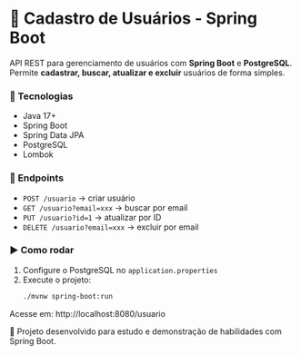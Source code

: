 # 🚀 Cadastro de Usuários - Spring Boot

API REST para gerenciamento de usuários com **Spring Boot** e **PostgreSQL**.  
Permite **cadastrar, buscar, atualizar e excluir** usuários de forma simples.

### 🔧 Tecnologias
- Java 17+
- Spring Boot
- Spring Data JPA
- PostgreSQL
- Lombok

### 📡 Endpoints
- `POST /usuario` → criar usuário  
- `GET /usuario?email=xxx` → buscar por email  
- `PUT /usuario?id=1` → atualizar por ID  
- `DELETE /usuario?email=xxx` → excluir por email  

### ▶️ Como rodar
1. Configure o PostgreSQL no `application.properties`  
2. Execute o projeto:  
   ```bash
   ./mvnw spring-boot:run
Acesse em: http://localhost:8080/usuario

💼 Projeto desenvolvido para estudo e demonstração de habilidades com Spring Boot.
